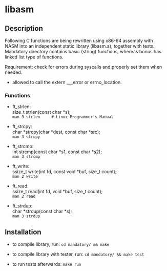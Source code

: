 # libasm

## Description

Following C functions are being rewritten using x86-64 assembly with NASM
into an independent static library (libasm.a), together with tests. Mandatory
directory contains basic (string) functions, whereas bonus has linked list type
of functions.

Requirement: check for errors during syscalls and properly set them when needed.
- allowed to call the extern ___error or errno_location.

### Functions

- ft_strlen:<br>
size_t strlen(const char *s);<br>
```man 3 strlen     # Linux Programmer's Manual```

- ft_strcpy:<br>
char *strcpy(char *dest, const char *src);<br>
```man 3 strcpy```

- ft_strcmp:<br>
int strcmp(const char *s1, const char *s2);<br>
```man 3 strcmp```

- ft_write:<br>
ssize_t	write(int fd, const void *buf, size_t count);<br>
```man 2 write```

- ft_read:<br>
ssize_t read(int fd, void *buf, size_t count);<br>
```man 2 read```

- ft_strdup:<br>
char *strdup(const char *s);<br>
```man 3 strdup```


## Installation

- to compile library, run:
```cd mandatory/ && make```

- to compile library with tester, run:
```cd mandatory/ && make test```

- to run tests afterwards:
```make run```
